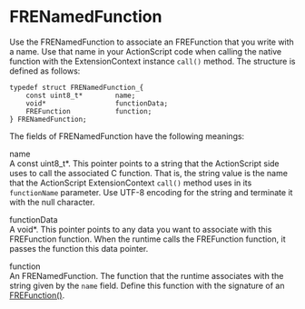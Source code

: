# FRENamedFunction

Use the FRENamedFunction to associate an FREFunction that you write with a name.
Use that name in your ActionScript code when calling the native function with
the ExtensionContext instance `call()` method. The structure is defined as
follows:

    typedef struct FRENamedFunction_{
        const uint8_t*        name;
        void*                 functionData;
        FREFunction           function;
    } FRENamedFunction;

The fields of FRENamedFunction have the following meanings:

name  
A const uint8_t\*. This pointer points to a string that the ActionScript side
uses to call the associated C function. That is, the string value is the name
that the ActionScript ExtensionContext `call()` method uses in its
`functionName` parameter. Use UTF-8 encoding for the string and terminate it
with the null character.

functionData  
A void\*. This pointer points to any data you want to associate with this
FREFunction function. When the runtime calls the FREFunction function, it passes
the function this data pointer.

function  
An FRENamedFunction. The function that the runtime associates with the string
given by the `name` field. Define this function with the signature of an
[FREFunction()](../functions-you-implement/frefunction.md).
